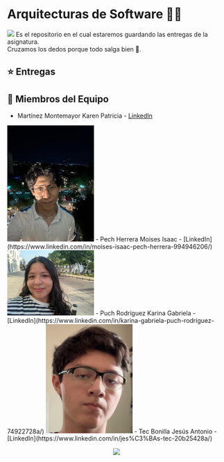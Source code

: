 # Arquitecturas de Software 👨‍💻
<img src="https://i.pinimg.com/originals/ca/26/2e/ca262e0354eea311c41134c3e4bc3bc2.gif">
Es el repositorio en el cual estaremos guardando las entregas de la asignatura. <br>
Cruzamos los dedos porque todo salga bien 🤞.

## ⭐️ Entregas

## 🌟 Miembros del Equipo
- Martínez Montemayor Karen Patricia - [LinkedIn](https://www.linkedin.com/in/karen-patricia-martinez-montemayor-92b43828a/?utm_source=share&utm_campaign=share_via&utm_content=profile&utm_medium=android_app)


<img src="/Equipo/zack.jpeg" width="200">
- Pech Herrera Moises Isaac - [LinkedIn](https://www.linkedin.com/in/moises-isaac-pech-herrera-994946206/)

<img src="/Equipo/KarinaPuch.jpg" width="200">
- Puch Rodríguez Karina Gabriela - [LinkedIn](https://www.linkedin.com/in/karina-gabriela-puch-rodríguez-74922728a/)

<img src="/Equipo/JesusTec.jpg" width="200">
- Tec Bonilla Jesús Antonio - [LinkedIn](https://www.linkedin.com/in/jes%C3%BAs-tec-20b25428a/)

<p align="center">
<img src="https://i.pinimg.com/originals/8c/c1/5a/8cc15aae15c0316096eb281f558f4e1b.gif" width="300">
</p>

